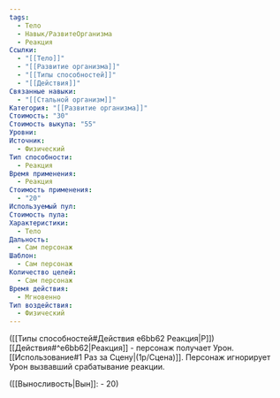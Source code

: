 ```yaml
---
tags:
  - Тело
  - Навык/РазвитеОрганизма
  - Реакция
Ссылки:
  - "[[Тело]]"
  - "[[Развитие организма]]"
  - "[[Типы способностей]]"
  - "[[Действия]]"
Связанные навыки:
  - "[[Стальной организм]]"
Категория: "[[Развитие организма]]"
Стоимость: "30"
Стоимость выкупа: "55"
Уровни: 
Источник:
  - Физический
Тип способности:
  - Реакция
Время применения:
  - Реакция
Стоимость применения:
  - "20"
Используемый пул: 
Стоимость пула: 
Характеристики:
  - Тело
Дальность:
  - Сам персонаж
Шаблон:
  - Сам персонаж
Количество целей:
  - Сам персонаж
Время действия:
  - Мгновенно
Тип воздействия:
  - Физический
---
```

([[Типы способностей#Действия e6bb62 Реакция|Р]]) [[Действия#^e6bb62|Реакция]] - персонаж получает Урон. [[Использование#1 Раз за Сцену|(1р/Сцена)]]. 
Персонаж игнорирует Урон вызвавший срабатывание реакции. 

([[Выносливость|Вын]]: - 20)